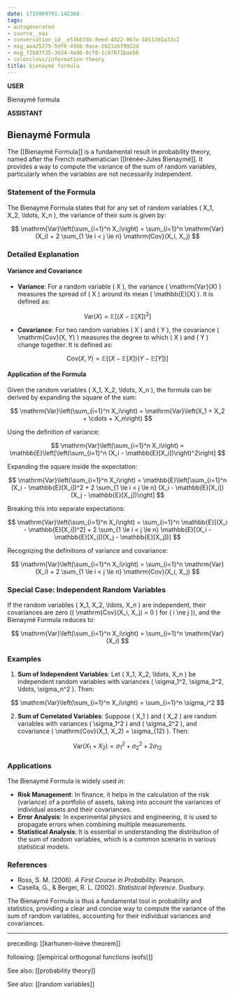 ```yaml
---
date: 1715969791.142368
tags:
- autogenerated
- source__oai
- conversation_id__e536633b-8eed-4822-967e-58113d1a33c2
- msg_aaa25275-5df8-456b-9ace-2621a579922d
- msg_f2b83f25-3924-4a96-8cf8-1c97871bae56
- colorclass/information-theory
title: bienaymé formula
---
```


**USER**

Bienaymé formula


**ASSISTANT**

## Bienaymé Formula

The [[Bienaymé Formula]] is a fundamental result in probability theory, named after the French mathematician [[Irénée-Jules Bienaymé]]. It provides a way to compute the variance of the sum of random variables, particularly when the variables are not necessarily independent.

### Statement of the Formula

The Bienaymé Formula states that for any set of random variables \( X_1, X_2, \ldots, X_n \), the variance of their sum is given by:

$$
\mathrm{Var}\left(\sum_{i=1}^n X_i\right) = \sum_{i=1}^n \mathrm{Var}(X_i) + 2 \sum_{1 \le i < j \le n} \mathrm{Cov}(X_i, X_j)
$$

### Detailed Explanation

#### Variance and Covariance

- **Variance**: For a random variable \( X \), the variance \( \mathrm{Var}(X) \) measures the spread of \( X \) around its mean \( \mathbb{E}[X] \). It is defined as:

$$
\mathrm{Var}(X) = \mathbb{E}[(X - \mathbb{E}[X])^2]
$$

- **Covariance**: For two random variables \( X \) and \( Y \), the covariance \( \mathrm{Cov}(X, Y) \) measures the degree to which \( X \) and \( Y \) change together. It is defined as:

$$
\mathrm{Cov}(X, Y) = \mathbb{E}[(X - \mathbb{E}[X])(Y - \mathbb{E}[Y])]
$$

#### Application of the Formula

Given the random variables \( X_1, X_2, \ldots, X_n \), the formula can be derived by expanding the square of the sum:

$$
\mathrm{Var}\left(\sum_{i=1}^n X_i\right) = \mathrm{Var}\left(X_1 + X_2 + \cdots + X_n\right)
$$

Using the definition of variance:

$$
\mathrm{Var}\left(\sum_{i=1}^n X_i\right) = \mathbb{E}\left[\left(\sum_{i=1}^n (X_i - \mathbb{E}[X_i])\right)^2\right]
$$

Expanding the square inside the expectation:

$$
\mathrm{Var}\left(\sum_{i=1}^n X_i\right) = \mathbb{E}\left[\sum_{i=1}^n (X_i - \mathbb{E}[X_i])^2 + 2 \sum_{1 \le i < j \le n} (X_i - \mathbb{E}[X_i])(X_j - \mathbb{E}[X_j])\right]
$$

Breaking this into separate expectations:

$$
\mathrm{Var}\left(\sum_{i=1}^n X_i\right) = \sum_{i=1}^n \mathbb{E}[(X_i - \mathbb{E}[X_i])^2] + 2 \sum_{1 \le i < j \le n} \mathbb{E}[(X_i - \mathbb{E}[X_i])(X_j - \mathbb{E}[X_j])]
$$

Recognizing the definitions of variance and covariance:

$$
\mathrm{Var}\left(\sum_{i=1}^n X_i\right) = \sum_{i=1}^n \mathrm{Var}(X_i) + 2 \sum_{1 \le i < j \le n} \mathrm{Cov}(X_i, X_j)
$$

### Special Case: Independent Random Variables

If the random variables \( X_1, X_2, \ldots, X_n \) are independent, their covariances are zero (\( \mathrm{Cov}(X_i, X_j) = 0 \) for \( i \ne j \)), and the Bienaymé Formula reduces to:

$$
\mathrm{Var}\left(\sum_{i=1}^n X_i\right) = \sum_{i=1}^n \mathrm{Var}(X_i)
$$

### Examples

1. **Sum of Independent Variables**:
   Let \( X_1, X_2, \ldots, X_n \) be independent random variables with variances \( \sigma_1^2, \sigma_2^2, \ldots, \sigma_n^2 \). Then:

$$
\mathrm{Var}\left(\sum_{i=1}^n X_i\right) = \sum_{i=1}^n \sigma_i^2
$$

2. **Sum of Correlated Variables**:
   Suppose \( X_1 \) and \( X_2 \) are random variables with variances \( \sigma_1^2 \) and \( \sigma_2^2 \), and covariance \( \mathrm{Cov}(X_1, X_2) = \sigma_{12} \). Then:

$$
\mathrm{Var}(X_1 + X_2) = \sigma_1^2 + \sigma_2^2 + 2\sigma_{12}
$$

### Applications

The Bienaymé Formula is widely used in:

- **Risk Management**: In finance, it helps in the calculation of the risk (variance) of a portfolio of assets, taking into account the variances of individual assets and their covariances.
- **Error Analysis**: In experimental physics and engineering, it is used to propagate errors when combining multiple measurements.
- **Statistical Analysis**: It is essential in understanding the distribution of the sum of random variables, which is a common scenario in various statistical models.

### References

- Ross, S. M. (2006). *A First Course in Probability*. Pearson.
- Casella, G., & Berger, R. L. (2002). *Statistical Inference*. Duxbury.

The Bienaymé Formula is thus a fundamental tool in probability and statistics, providing a clear and concise way to compute the variance of the sum of random variables, accounting for their individual variances and covariances.


---

preceding: [[karhunen–loève theorem]]  


following: [[empirical orthogonal functions (eofs)]]

See also: [[probability theory]]


See also: [[random variables]]